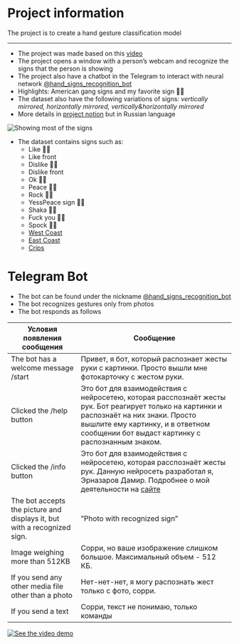 # Project information

The project is to create a hand gesture classification model

---

- The project was made based on this [video](https://youtu.be/MJCSjXepaAM?si=5GE1ijtTPSL2BsS4)
- The project opens a window with a person’s webcam and recognize the signs that the person is showing
- The project also have a chatbot in the Telegram to interact with neural
  network [@hand_signs_recognition_bot](https://t.me/hand_signs_recognition_bot)
- Highlights: American gang signs and my favorite sign 🤟🏿
- The dataset also have the following variations of signs: *vertically mirrored, horizontally mirrored,
  vertically&horizontally mirrored*
- More details
  in [project notion](https://yesspeace.notion.site/Simple-sign-language-recognition-project-bae7d7d7f5a04b5dbc916ca165383a7d?pvs=4)
  but in Russian language

![Showing most of the signs](https://i.imgur.com/ivDfNgl.gif)

- The dataset contains signs such as:
    - Like 👍🏿
    - Like front
    - Dislike 👎🏿
    - Dislike front
    - Ok 👌🏿
    - Peace ✌🏿
    - Rock 🤘🏿
    - YessPeace sign 🤟🏿
    - Shaka 🤙🏿
    - Fuck you 🖕🏿
    - Spock 🖖🏿
    - [West Coast](https://i.pinimg.com/1200x/5f/de/2b/5fde2bdfbe7d84925c2f71159c22b982.jpg)
    - [East Coast](https://thesource.com/wp-content/uploads/2017/10/Snoop-Dogg-Hints-New-Album-Make-America-Crip-Again.jpg)
    - [Crips](https://video-images.vice.com/videos/58dc3000466f70ae1467bb8d/lede/1510849962065-gang_initiation_approved_v2-clean.jpeg)

# Telegram Bot

- The bot can be found under the nickname [@hand_signs_recognition_bot](https://t.me/hand_signs_recognition_bot)
- The bot recognizes gestures only from photos
- The bot responds as follows

| Условия появления сообщения                                 | Сообщение                                                                                                                                                                                                                          |
|-------------------------------------------------------------|------------------------------------------------------------------------------------------------------------------------------------------------------------------------------------------------------------------------------------|
| The bot has a welcome message /start                        | Привет, я бот, который распознает жесты руки с картинки. Просто вышли мне фотокарточку с жестом руки.                                                                                                                              |
| Clicked the /help button                                    | Это бот для взаимодействия с нейросетею, которая расспознаёт жесты рук. Бот реагирует только на картинки и распознаёт на них знаки. Просто вышлите ему картинку, и в ответном сообщении бот выдаст картинку с распознанным знаком. |
| Clicked the /info button                                    | Это бот для взаимодействия с нейросетею, которая расспознаёт жесты рук. Данную нейросеть разработал я, Эрназаров Дамир. Подробнее о мой деятельности на [сайте](https://damir-ernazarov-yesspeace.carrd.co/)                       |
| The bot accepts the picture and displays it, but with a recognized sign. | ”Photo with recognized sign”                                                                                                                                                                                                       |
| Image weighing more than 512KB | Сорри, но ваше изображение слишком большое. Максимальный объем - 512 КБ. |
| If you send any other media file other than a photo   | Нет-нет-нет, я могу распознать жест только с фото, сорри.                                                                                                                                                                          |
| If you send a text                                    | Сорри, текст не понимаю, только команды                                                                                                                                                                                            |

[![See the video demo](https://i.imgur.com/eIOWKBh.png)](https://i.imgur.com/spIC1ag.mp4)